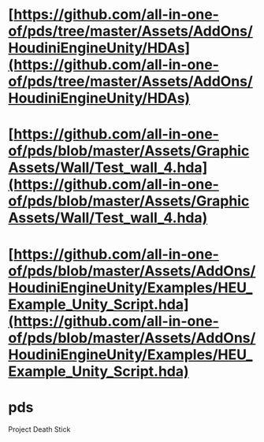 # [https://github.com/all-in-one-of/pds/tree/master/Assets/AddOns/HoudiniEngineUnity/HDAs](https://github.com/all-in-one-of/pds/tree/master/Assets/AddOns/HoudiniEngineUnity/HDAs)

# [https://github.com/all-in-one-of/pds/blob/master/Assets/GraphicAssets/Wall/Test_wall_4.hda](https://github.com/all-in-one-of/pds/blob/master/Assets/GraphicAssets/Wall/Test_wall_4.hda)

# [https://github.com/all-in-one-of/pds/blob/master/Assets/AddOns/HoudiniEngineUnity/Examples/HEU_Example_Unity_Script.hda](https://github.com/all-in-one-of/pds/blob/master/Assets/AddOns/HoudiniEngineUnity/Examples/HEU_Example_Unity_Script.hda)

# pds
Project Death Stick
